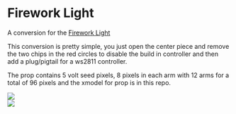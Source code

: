 # Firework Light


A conversion for the <a href=https://www.mirabella.com.au/mirabella-product-item/firework-light/>Firework Light</a><br>

This conversion is pretty simple, you just open the center piece and remove the two chips in the red circles to disable the build in controller and then add a plug/pigtail for a ws2811 controller.

The prop contains 5 volt seed pixels, 8 pixels in each arm with 12 arms for a total of 96 pixels and the xmodel for prop is in this repo.

<img src=https://github.com/DnG-Crafts/Mirabella-Tree-Conversion/blob/main/Firework%20Light/1.jpg><br>
<img src=https://github.com/DnG-Crafts/Mirabella-Tree-Conversion/blob/main/Firework%20Light/2.jpg><br>

